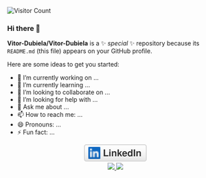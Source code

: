 ![Visitor Count](https://profile-counter.glitch.me/Vitor-Dubiela/count.svg)
### Hi there 👋

**Vitor-Dubiela/Vitor-Dubiela** is a ✨ _special_ ✨ repository because its `README.md` (this file) appears on your GitHub profile.

Here are some ideas to get you started:

- 🔭 I’m currently working on ...
- 🌱 I’m currently learning ...
- 👯 I’m looking to collaborate on ...
- 🤔 I’m looking for help with ...
- 💬 Ask me about ...
- 📫 How to reach me: ...
- 😄 Pronouns: ...
- ⚡ Fun fact: ...

<div align="center">
  <a href="linkedin.com/in/vitor-hugo-santos-dubiela-7b04b2190"><img src="imgs/linkedin.svg" alt="LinkedIn"></a>
</div>

<div align="center">
  <a href="https://github.com/JVmano">
  <img height="180em" src="https://github-readme-stats.vercel.app/api?username=Vitor-Dubiela&show_icons=true&theme=dracula&include_all_commits=true&count_private=true"/>
  <img height="180em" src="https://github-readme-stats.vercel.app/api/top-langs/?username=Vitor-Dubiela&layout=compact&langs_count=7&theme=dracula"/>
</div>
